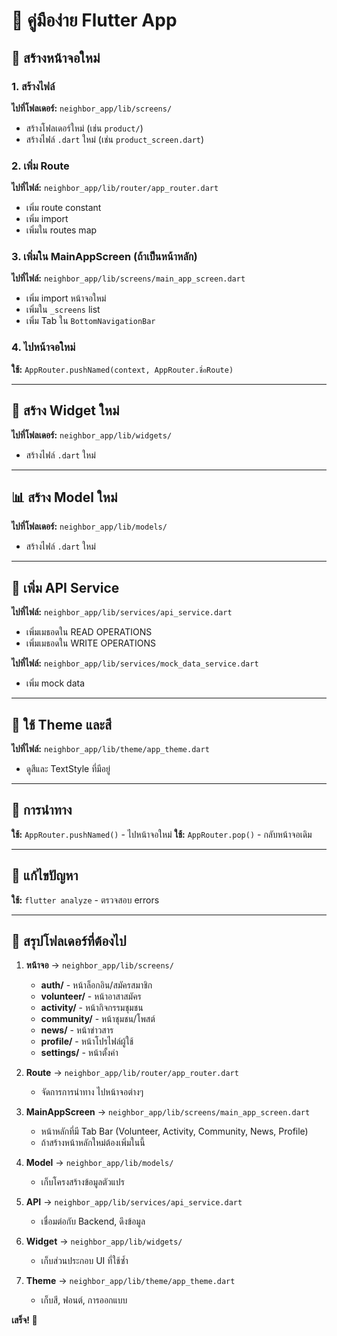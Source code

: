 # 📱 คู่มือง่าย Flutter App

## 🎯 สร้างหน้าจอใหม่

### 1. สร้างไฟล์
**ไปที่โฟลเดอร์:** `neighbor_app/lib/screens/`
- สร้างโฟลเดอร์ใหม่ (เช่น `product/`)
- สร้างไฟล์ `.dart` ใหม่ (เช่น `product_screen.dart`)

### 2. เพิ่ม Route
**ไปที่ไฟล์:** `neighbor_app/lib/router/app_router.dart`
- เพิ่ม route constant
- เพิ่ม import
- เพิ่มใน routes map

### 3. เพิ่มใน MainAppScreen (ถ้าเป็นหน้าหลัก)
**ไปที่ไฟล์:** `neighbor_app/lib/screens/main_app_screen.dart`
- เพิ่ม import หน้าจอใหม่
- เพิ่มใน `_screens` list
- เพิ่ม Tab ใน `BottomNavigationBar`

### 4. ไปหน้าจอใหม่
**ใช้:** `AppRouter.pushNamed(context, AppRouter.ชื่อRoute)`

---

## 🎨 สร้าง Widget ใหม่

**ไปที่โฟลเดอร์:** `neighbor_app/lib/widgets/`
- สร้างไฟล์ `.dart` ใหม่

---

## 📊 สร้าง Model ใหม่

**ไปที่โฟลเดอร์:** `neighbor_app/lib/models/`
- สร้างไฟล์ `.dart` ใหม่

---

## 🔌 เพิ่ม API Service

**ไปที่ไฟล์:** `neighbor_app/lib/services/api_service.dart`
- เพิ่มเมธอดใน READ OPERATIONS
- เพิ่มเมธอดใน WRITE OPERATIONS

**ไปที่ไฟล์:** `neighbor_app/lib/services/mock_data_service.dart`
- เพิ่ม mock data

---

## 🎨 ใช้ Theme และสี

**ไปที่ไฟล์:** `neighbor_app/lib/theme/app_theme.dart`
- ดูสีและ TextStyle ที่มีอยู่

---

## 🧭 การนำทาง

**ใช้:** `AppRouter.pushNamed()` - ไปหน้าจอใหม่
**ใช้:** `AppRouter.pop()` - กลับหน้าจอเดิม

---

## 🔧 แก้ไขปัญหา

**ใช้:** `flutter analyze` - ตรวจสอบ errors

---

## 📝 สรุปโฟลเดอร์ที่ต้องไป

1. **หน้าจอ** → `neighbor_app/lib/screens/`
   - **auth/** - หน้าล็อกอิน/สมัครสมาชิก
   - **volunteer/** - หน้าอาสาสมัคร
   - **activity/** - หน้ากิจกรรมชุมชน
   - **community/** - หน้าชุมชน/โพสต์
   - **news/** - หน้าข่าวสาร
   - **profile/** - หน้าโปรไฟล์ผู้ใช้
   - **settings/** - หน้าตั้งค่า

2. **Route** → `neighbor_app/lib/router/app_router.dart`
   - จัดการการนำทาง ไปหน้าจอต่างๆ

3. **MainAppScreen** → `neighbor_app/lib/screens/main_app_screen.dart`
   - หน้าหลักที่มี Tab Bar (Volunteer, Activity, Community, News, Profile)
   - ถ้าสร้างหน้าหลักใหม่ต้องเพิ่มในนี้

4. **Model** → `neighbor_app/lib/models/`
   - เก็บโครงสร้างข้อมูลตัวแปร

5. **API** → `neighbor_app/lib/services/api_service.dart`
   - เชื่อมต่อกับ Backend, ดึงข้อมูล

6. **Widget** → `neighbor_app/lib/widgets/`
   - เก็บส่วนประกอบ UI ที่ใช้ซ้ำ

7. **Theme** → `neighbor_app/lib/theme/app_theme.dart`
   - เก็บสี, ฟอนต์, การออกแบบ

**เสร็จ! 🎉**

